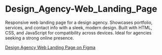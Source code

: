# Design_Agency-Web_Landing_Page
Responsive web landing page for a design agency. Showcases portfolio, services, and contact info with a sleek, modern design. Built with HTML, CSS, and JavaScript for compatibility across devices. Ideal for agencies seeking a strong online presence.

[Design Agency Web Landing Page on Figma](https://www.figma.com/design/4HMxRi8yM0ZOQV1ZcaPfw8/Design-Agency-Web-Landing-Page-(Community)?node-id=2%3A6&t=wtluu3r8lDtZqqQv-1)
